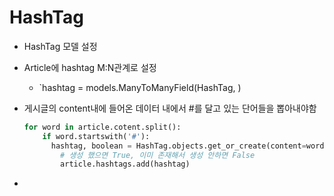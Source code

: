 # HashTag

* HashTag 모델 설정
* Article에 hashtag M:N관계로 설정
  * `hashtag = models.ManyToManyField(HashTag, )

* 게시글의 content내에 들어온 데이터 내에서 #를 달고 있는 단어들을 뽑아내야함

  ```python
  for word in article.cotent.split():
      if word.startswith('#'):
  		hashtag, boolean = HashTag.objects.get_or_create(content=word)
          # 생성 했으면 True, 이미 존재해서 생성 안하면 False
          article.hashtags.add(hashtag)
  ```

  

* 